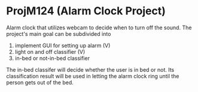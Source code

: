 # ProjM124 (Alarm Clock Project)

Alarm clock that utilizes webcam to decide when to turn off the sound. 
The project's main goal can be subdivided into 

1. implement GUI for setting up alarm   (V)
2. light on and off classifier          (V)
3. in-bed or not-in-bed classifier

The in-bed classifer will decide whether the user is in bed or not. Its classification result will be used in letting the alarm clock ring until the person gets out of the bed. 
